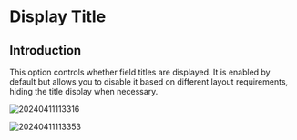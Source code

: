 #  Display Title

## Introduction

This option controls whether field titles are displayed. It is enabled by default but allows you to disable it based on different layout requirements, hiding the title display when necessary.

![20240411113316](https://static-docs.nocobase.com/20240411113316.png)


![20240411113353](https://static-docs.nocobase.com/20240411113353.png)

